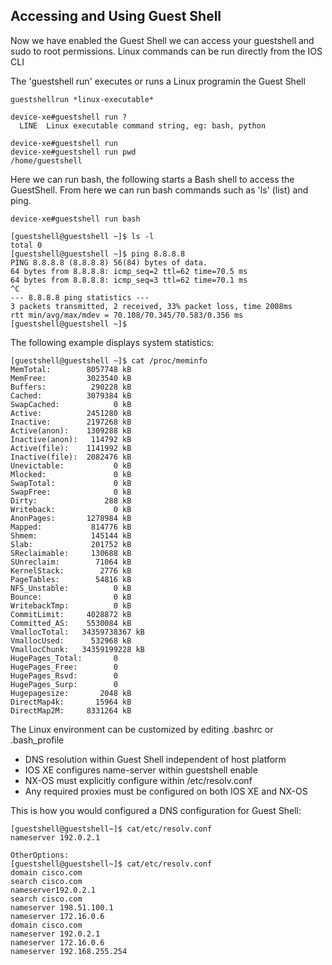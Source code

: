 ## Accessing and Using Guest Shell

Now we have enabled the Guest Shell we can access your guestshell and sudo to root permissions. 
Linux commands can be run directly from the IOS CLI 

The 'guestshell run' executes or runs a Linux programin the Guest Shell
```
guestshellrun *linux-executable*
```

```
device-xe#guestshell run ?
  LINE  Linux executable command string, eg: bash, python

device-xe#guestshell run
device-xe#guestshell run pwd
/home/guestshell
```
Here we can run bash, the following starts a Bash shell to access the GuestShell. From here we can run bash commands such as 'ls' (list) and ping.

```
device-xe#guestshell run bash

[guestshell@guestshell ~]$ ls -l
total 0
[guestshell@guestshell ~]$ ping 8.8.8.8
PING 8.8.8.8 (8.8.8.8) 56(84) bytes of data.
64 bytes from 8.8.8.8: icmp_seq=2 ttl=62 time=70.5 ms
64 bytes from 8.8.8.8: icmp_seq=3 ttl=62 time=70.1 ms
^C
--- 8.8.8.8 ping statistics ---
3 packets transmitted, 2 received, 33% packet loss, time 2008ms
rtt min/avg/max/mdev = 70.108/70.345/70.583/0.356 ms
[guestshell@guestshell ~]$

```
The following example displays system statistics:

```
[guestshell@guestshell ~]$ cat /proc/meminfo
MemTotal:        8057748 kB
MemFree:         3023540 kB
Buffers:          290228 kB
Cached:          3079384 kB
SwapCached:            0 kB
Active:          2451280 kB
Inactive:        2197268 kB
Active(anon):    1309288 kB
Inactive(anon):   114792 kB
Active(file):    1141992 kB
Inactive(file):  2082476 kB
Unevictable:           0 kB
Mlocked:               0 kB
SwapTotal:             0 kB
SwapFree:              0 kB
Dirty:               288 kB
Writeback:             0 kB
AnonPages:       1278984 kB
Mapped:           814776 kB
Shmem:            145144 kB
Slab:             201752 kB
SReclaimable:     130688 kB
SUnreclaim:        71064 kB
KernelStack:        2776 kB
PageTables:        54816 kB
NFS_Unstable:          0 kB
Bounce:                0 kB
WritebackTmp:          0 kB
CommitLimit:     4028872 kB
Committed_AS:    5530084 kB
VmallocTotal:   34359738367 kB
VmallocUsed:      532968 kB
VmallocChunk:   34359199228 kB
HugePages_Total:       0
HugePages_Free:        0
HugePages_Rsvd:        0
HugePages_Surp:        0
Hugepagesize:       2048 kB
DirectMap4k:       15964 kB
DirectMap2M:     8331264 kB
```
The Linux environment can be customized by editing .bashrc or .bash_profile

- DNS resolution within Guest Shell independent of host platform
- IOS XE configures name-server within guestshell enable
- NX-OS must explicitly configure within /etc/resolv.conf
- Any required proxies must be configured on both IOS XE and NX-OS

This is how you would configured a DNS configuration for Guest Shell:
```
[guestshell@guestshell~]$ cat/etc/resolv.conf
nameserver 192.0.2.1

OtherOptions:
[guestshell@guestshell~]$ cat/etc/resolv.conf
domain cisco.com
search cisco.com
nameserver192.0.2.1
search cisco.com
nameserver 198.51.100.1
nameserver 172.16.0.6
domain cisco.com
nameserver 192.0.2.1
nameserver 172.16.0.6
nameserver 192.168.255.254
```

